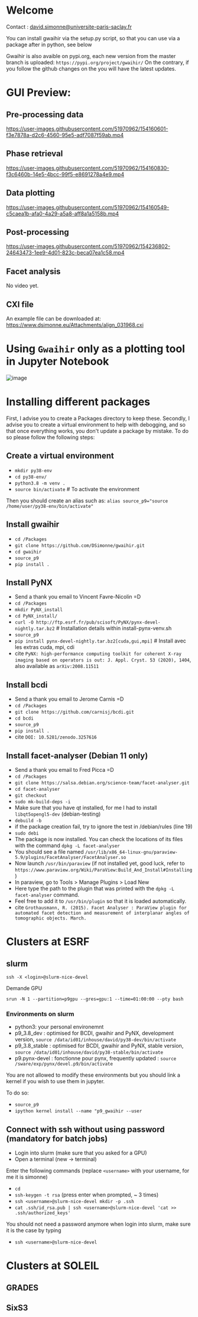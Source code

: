 # Welcome 

Contact : david.simonne@universite-paris-saclay.fr

You can install gwaihir via the setup.py script, so that you can use via a package after in python, see below

Gwaihir is also avaible on pypi.org, each new version from the master branch is uploaded: `https://pypi.org/project/gwaihir/`
On the contrary, if you follow the github changes on the you will have the latest updates.

# GUI Preview:
## Pre-processing data
https://user-images.githubusercontent.com/51970962/154160601-f3e7878a-d2c6-4560-95e5-adf7087f59ab.mp4

## Phase retrieval
https://user-images.githubusercontent.com/51970962/154160830-f3c6460b-14e5-4bcc-99f5-e8691278a4e9.mp4

## Data plotting
https://user-images.githubusercontent.com/51970962/154160549-c5caea1b-afa0-4a29-a5a8-aff8a1a5158b.mp4

## Post-processing
https://user-images.githubusercontent.com/51970962/154236802-24643473-1ee9-4d01-823c-beca07ea1c58.mp4

## Facet analysis
No video yet.

## CXI file
An example file can be downloaded at: https://www.dsimonne.eu/Attachments/align_031968.cxi

# Using `Gwaihir` only as a plotting tool in Jupyter Notebook
![image](https://user-images.githubusercontent.com/51970962/157677934-d6983756-48d3-4a1d-8394-a86f0d2b721e.png)

# Installing different packages

First, I advise you to create a Packages directory to keep these.
Secondly, I advise you to create a virtual environment to help with debogging, and so that once everything works, you don't update a package by mistake. To do so please follow the following steps:

## Create a virtual environment

* `mkdir py38-env`
* `cd py38-env/`
* `python3.8 -m venv .`
* `source bin/activate` # To activate the environment

Then you should create an alias such as: `alias source_p9="source /home/user/py38-env/bin/activate"`

## Install gwaihir
* `cd /Packages`
* `git clone https://github.com/DSimonne/gwaihir.git`
* `cd gwaihir`
* `source_p9`
* `pip install .`

## Install PyNX
* Send a thank you email to Vincent Favre-Nicolin =D
* `cd /Packages`
* `mkdir PyNX_install`
* `cd PyNX_install/`
* `curl -O http://ftp.esrf.fr/pub/scisoft/PyNX/pynx-devel-nightly.tar.bz2`      # Installation details within install-pynx-venv.sh
* `source_p9`
* `pip install pynx-devel-nightly.tar.bz2[cuda,gui,mpi]`                        # Install avec les extras cuda, mpi, cdi
* cite `PyNX: high-performance computing toolkit for coherent X-ray imaging based on operators is out: J. Appl. Cryst. 53 (2020), 1404`, also available as `arXiv:2008.11511`


## Install bcdi
* Send a thank you email to Jerome Carnis =D
* `cd /Packages`
* `git clone https://github.com/carnisj/bcdi.git`
* `cd bcdi`
* `source_p9`
* `pip install .`
* cite `DOI: 10.5281/zenodo.3257616`

## Install facet-analyser (Debian 11 only)
* Send a thank you email to Fred Picca =D
* `cd /Packages`
* `git clone https://salsa.debian.org/science-team/facet-analyser.git`
* `cd facet-analyser`
* `git checkout`
* `sudo mk-build-deps -i`
* Make sure that you have qt installed, for me I had to install `libqt5opengl5-dev` (debian-testing)
* `debuild -b`
* if the package creation fail, try to ignore the test in /debian/rules (line 19)
* `sudo debi`
* The package is now installed. You can check the locations of its files with the command `dpkg -L facet-analyser`
* You should see a file named `/usr/lib/x86_64-linux-gnu/paraview-5.9/plugins/FacetAnalyser/FacetAnalyser.so`
* Now launch `/usr/bin/paraview` (if not installed yet, good luck, refer to `https://www.paraview.org/Wiki/ParaView:Build_And_Install#Installing`)
* In paraview, go to Tools > Manage Plugins > Load New
* Here type the path to the plugin that was printed with the `dpkg -L facet-analyser` command.
* Feel free to add it to `/usr/bin/plugin` so that it is loaded automatically.
* cite `Grothausmann, R. (2015). Facet Analyser : ParaView plugin for automated facet detection and measurement of interplanar angles of tomographic objects. March.`

# Clusters at ESRF

## slurm
`ssh -X <login>@slurm-nice-devel`

Demande GPU

`srun -N 1 --partition=p9gpu --gres=gpu:1 --time=01:00:00 --pty bash`

### Environments on slurm
* python3: your personal environemnt
* p9_3.8_dev : optimised for BCDI, gwaihir and PyNX, development version, `source /data/id01/inhouse/david/py38-dev/bin/activate`
* p9_3.8_stable : optimised for BCDI, gwaihir and PyNX, stable version, `source /data/id01/inhouse/david/py38-stable/bin/activate`
* p9.pynx-devel : fonctionne pour pynx, frequently updated : `source /sware/exp/pynx/devel.p9/bin/activate`

You are not allowed to modify these environments but you should link a kernel if you wish to use them in jupyter.

To do so:
* `source_p9`
* `ipython kernel install --name "p9_gwaihir --user`

## Connect with ssh without using password (mandatory for batch jobs)
* Login into slurm (make sure that you asked for a GPU)
* Open a terminal (new -> terminal)

Enter the following commands (replace `<username>` with your username, for me it is simonne)
* `cd`
* `ssh-keygen -t rsa` (press enter when prompted, ~ 3 times)
* `ssh <username>@slurm-nice-devel mkdir -p .ssh`
* `cat .ssh/id_rsa.pub | ssh <username>@slurm-nice-devel 'cat >> .ssh/authorized_keys'`

You should not need a password anymore when login into slurm, make sure it is the case by typing
* `ssh <username>@slurm-nice-devel`

# Clusters at SOLEIL

## GRADES

## SixS3